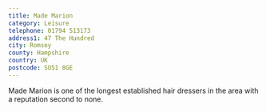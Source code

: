 ```yaml
---
title: Made Marion
category: Leisure
telephone: 01794 513173
address1: 47 The Hundred
city: Romsey
county: Hampshire
country: UK
postcode: SO51 8GE
---
```

Made Marion is one of the longest established hair dressers in the area with a reputation second to none.
